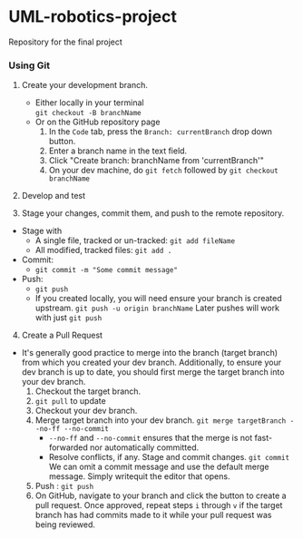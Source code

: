 # UML-robotics-project
Repository for the final project

### Using Git

1. Create your development branch.
   * Either locally in your terminal  
     `git checkout -B branchName`  
   * Or on the GitHub repository page  
      1. In the `Code` tab, press the `Branch: currentBranch` drop down button.
      2. Enter a branch name in the text field.
      3. Click "Create branch: branchName from 'currentBranch'"
      4. On your dev machine, do `git fetch` followed by `git checkout branchName`

2. Develop and test

3. Stage your changes, commit them, and push to the remote repository.
  * Stage with
    * A single file, tracked or un-tracked: `git add fileName`
    * All modified, tracked files: `git add .`
  * Commit:
    * `git commit -m "Some commit message"`
  * Push: 
    * `git push`
    * If you created locally, you will need ensure your branch is created upstream.
      `git push -u origin branchName`
      Later pushes will work with just `git push`

4. Create a Pull Request
  * It's generally good practice to merge into the branch (target branch) from which you created your dev branch. Additionally, to ensure your dev branch is up to date, you should first merge the target branch into your dev branch.
    1. Checkout the target branch.
    2. `git pull` to update 
    3. Checkout your dev branch.
    4. Merge target branch into your dev branch.
      `git merge targetBranch --no-ff --no-commit`
          * `--no-ff` and `--no-commit` ensures that the merge is not fast-forwarded nor automatically committed.
       * Resolve conflicts, if any. Stage and commit changes.
         `git commit` We can omit a commit message and use the default merge message. Simply writequit the editor that opens.
    5. Push : `git push`
    6. On GitHub, navigate to your branch and click the button to create a pull request. Once approved, repeat steps `i` through `v` if the target branch has had commits made to it while your pull request was being reviewed. 
